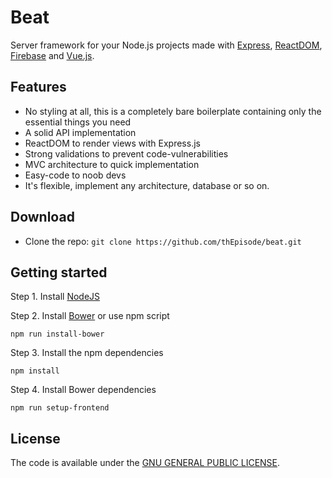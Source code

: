 # Beat

Server framework for your Node.js projects made with [Express](https://expressjs.com/), [ReactDOM](https://reactjs.org/docs/react-dom.html), [Firebase](https://firebase.google.com/) and [Vue.js](https://vuejs.org/).

## Features

* No styling at all, this is a completely bare boilerplate containing only the essential things you need
* A solid API implementation
* ReactDOM to render views with Express.js
* Strong validations to prevent code-vulnerabilities
* MVC architecture to quick implementation
* Easy-code to noob devs
* It's flexible, implement any architecture, database or so on.

## Download

- Clone the repo: `git clone https://github.com/thEpisode/beat.git`

## Getting started

Step 1. Install [NodeJS](http://nodejs.org/download/)

Step 2. Install [Bower](https://bower.io/#install-bower) or use npm script
```shell
npm run install-bower
```

Step 3. Install the npm dependencies
```shell
npm install
```

Step 4. Install Bower dependencies
```shell
npm run setup-frontend
```


## License

The code is available under the [GNU GENERAL PUBLIC LICENSE](LICENSE).
